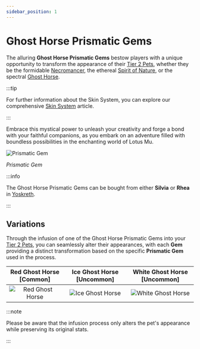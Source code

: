 ```yaml
---
sidebar_position: 1
---
```


# Ghost Horse Prismatic Gems

The alluring **Ghost Horse Prismatic Gems** bestow players with a unique opportunity to transform the appearance of their [Tier 2 Pets](/category/pets), whether they be the formidable [Necromancer](/crafting/pets/Necromancer), the ethereal [Spirit of Nature](/crafting/pets/spirit-of-nature), or the spectral [Ghost Horse](/crafting/pets/ghost-horse).

:::tip

For further information about the Skin System, you can explore our comprehensive [Skin System](/skin-system) article.

:::

Embrace this mystical power to unleash your creativity and forge a bond with your faithful companions, as you embark on an adventure filled with boundless possibilities in the enchanting world of Lotus Mu.

![Prismatic Gem](/img/items/jewels/prismatic-gem.png)

_Prismatic Gem_

:::info

The Ghost Horse Prismatic Gems can be bought from either **Silvia** or **Rhea** in [Yoskreth](/maps/yoskreth).

:::

## Variations

Through the infusion of one of the Ghost Horse Prismatic Gems into your [Tier 2 Pets](/category/pets), you can seamlessly alter their appearances, with each **Gem** providing a distinct transformation based on the specific **Prismatic Gem** used in the process.

| Red Ghost Horse [<span className="tier-common">**Common**</span>] | Ice Ghost Horse [<span className="tier-uncommon">**Uncommon**</span>] | White Ghost Horse [<span className="tier-uncommon">**Uncommon**</span>] |
| :---------------------------------------------------------------: | :-------------------------------------------------------------------: | :---------------------------------------------------------------------: |
|      ![Red Ghost Horse](/img/items/pets/red-ghost-horse.jpg)      |        ![Ice Ghost Horse](/img/items/pets/ice-ghost-horse.jpg)        |       ![White Ghost Horse](/img/items/pets/white-ghost-horse.jpg)       |

:::note

Please be aware that the infusion process only alters the pet's appearance while preserving its original stats.

:::
